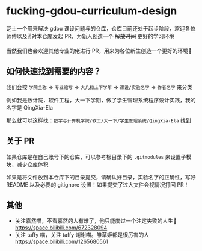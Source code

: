 # fucking-gdou-curriculum-design

芝士一个用来解决 gdou 课设问题与的仓库，仓库目前还处于起步阶段，欢迎各位师傅以及✌对本仓库发起 PR，为新人创造一个 ~~解放时间~~ 更好的学习环境

当然我们也会欢迎其他专业的佬进行 PR，用来为各位新生创造一个更好的环境🥰

## 如何快速找到需要的内容？

我们会按 `学院全称` -> `专业缩写` -> `大几和上下学年` -> `课设/实验名字` -> `作者名字` 来分类

例如我是数计院，软件工程，大一下学期，做了学生管理系统程序设计实践，我的名字是 QingXia-Ela

那么就可以这样找：`数学与计算机学院/软工/大一下/学生管理系统/QingXia-Ela` 找到

## 关于 PR

如果仓库是在自己账号下的仓库，可以参考根目录下的 `.gitmodules` 来设置子模块，减少仓库体积

如果是将文件放到本仓库下的目录提交，请确认好目录，实验名字的正确性，写好 README 以及必要的 gitignore 设置！如果提交了过大文件会视情况打回 PR！

## 其他

- 关注嘉然喵，不看嘉然的人有难了，他只能度过一个注定失败的人生😤 https://space.bilibili.com/672328094
- 关注 taffy 喵，关注 taffy 谢谢喵。雏草姬都是很厉害的人 https://space.bilibili.com/1265680561
